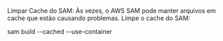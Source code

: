 Limpar Cache do SAM:
Às vezes, o AWS SAM pode manter arquivos em cache que estão causando problemas. Limpe o cache do SAM:

sam build --cached --use-container
